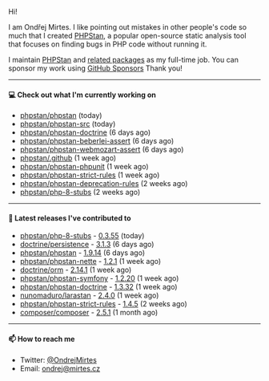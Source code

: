 Hi!

I am Ondřej Mirtes. I like pointing out mistakes in other people's code so much that I created [PHPStan](https://phpstan.org/), a popular open-source static analysis tool that focuses on finding bugs in PHP code without running it.

I maintain [PHPStan](https://github.com/phpstan/phpstan) and [related packages](https://github.com/phpstan/) as my full-time job. You can sponsor my work using [GitHub Sponsors](https://github.com/sponsors/ondrejmirtes) Thank you!

---

#### 💻 Check out what I'm currently working on

- [phpstan/phpstan](https://github.com/phpstan/phpstan) (today)
- [phpstan/phpstan-src](https://github.com/phpstan/phpstan-src) (today)
- [phpstan/phpstan-doctrine](https://github.com/phpstan/phpstan-doctrine) (6 days ago)
- [phpstan/phpstan-beberlei-assert](https://github.com/phpstan/phpstan-beberlei-assert) (6 days ago)
- [phpstan/phpstan-webmozart-assert](https://github.com/phpstan/phpstan-webmozart-assert) (6 days ago)
- [phpstan/.github](https://github.com/phpstan/.github) (1 week ago)
- [phpstan/phpstan-phpunit](https://github.com/phpstan/phpstan-phpunit) (1 week ago)
- [phpstan/phpstan-strict-rules](https://github.com/phpstan/phpstan-strict-rules) (1 week ago)
- [phpstan/phpstan-deprecation-rules](https://github.com/phpstan/phpstan-deprecation-rules) (2 weeks ago)
- [phpstan/php-8-stubs](https://github.com/phpstan/php-8-stubs) (2 weeks ago)

---

#### 🔭 Latest releases I've contributed to

- [phpstan/php-8-stubs](https://github.com/phpstan/php-8-stubs) - [0.3.55](https://github.com/phpstan/php-8-stubs/releases/tag/0.3.55) (today)
- [doctrine/persistence](https://github.com/doctrine/persistence) - [3.1.3](https://github.com/doctrine/persistence/releases/tag/3.1.3) (6 days ago)
- [phpstan/phpstan](https://github.com/phpstan/phpstan) - [1.9.14](https://github.com/phpstan/phpstan/releases/tag/1.9.14) (6 days ago)
- [phpstan/phpstan-nette](https://github.com/phpstan/phpstan-nette) - [1.2.1](https://github.com/phpstan/phpstan-nette/releases/tag/1.2.1) (1 week ago)
- [doctrine/orm](https://github.com/doctrine/orm) - [2.14.1](https://github.com/doctrine/orm/releases/tag/2.14.1) (1 week ago)
- [phpstan/phpstan-symfony](https://github.com/phpstan/phpstan-symfony) - [1.2.20](https://github.com/phpstan/phpstan-symfony/releases/tag/1.2.20) (1 week ago)
- [phpstan/phpstan-doctrine](https://github.com/phpstan/phpstan-doctrine) - [1.3.32](https://github.com/phpstan/phpstan-doctrine/releases/tag/1.3.32) (1 week ago)
- [nunomaduro/larastan](https://github.com/nunomaduro/larastan) - [2.4.0](https://github.com/nunomaduro/larastan/releases/tag/2.4.0) (1 week ago)
- [phpstan/phpstan-strict-rules](https://github.com/phpstan/phpstan-strict-rules) - [1.4.5](https://github.com/phpstan/phpstan-strict-rules/releases/tag/1.4.5) (2 weeks ago)
- [composer/composer](https://github.com/composer/composer) - [2.5.1](https://github.com/composer/composer/releases/tag/2.5.1) (1 month ago)

---

#### 📫 How to reach me

- Twitter: [@OndrejMirtes](https://twitter.com/ondrejmirtes)
- Email: [ondrej@mirtes.cz](mailto:ondrej@mirtes.cz)
